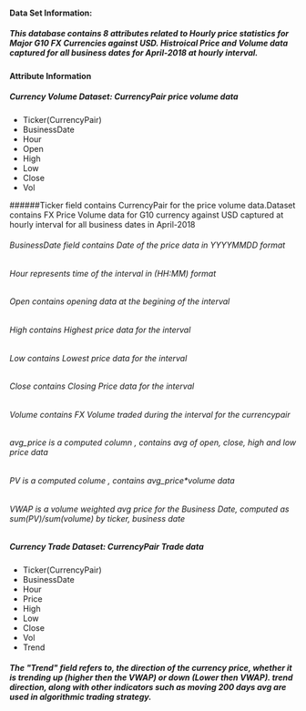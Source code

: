 #### Data Set Information:

##### This database contains 8 attributes related to Hourly price statistics for Major G10 FX Currencies against USD. Histroical Price and Volume data captured for all business dates for April-2018 at hourly interval.

#### Attribute Information
##### Currency Volume Dataset: CurrencyPair price volume data
- Ticker(CurrencyPair)
- BusinessDate
- Hour
- Open
- High 
- Low
- Close
- Vol


######Ticker field contains CurrencyPair for the price volume data.Dataset contains  FX Price Volume data for G10 currency against USD  captured at hourly interval for all business dates in April-2018
###### BusinessDate field contains Date of the price data in YYYYMMDD format
###### Hour represents time of the interval in (HH:MM) format
###### Open contains opening data at the begining of the interval
###### High contains Highest price data for the interval
###### Low contains Lowest price data for the interval
###### Close contains Closing Price data for the interval
###### Volume contains FX Volume traded during the interval for the currencypair
###### avg_price is a computed column , contains avg of open, close, high and low price data
###### PV is a computed colume , contains avg_price*volume data
###### VWAP is a volume weighted avg price for the Business Date, computed as sum(PV)/sum(volume) by ticker, business date

##### Currency Trade Dataset: CurrencyPair Trade data
- Ticker(CurrencyPair)
- BusinessDate
- Hour
- Price
- High 
- Low
- Close
- Vol
- Trend

##### The "Trend" field refers to,  the direction of the currency price, whether it is trending up (higher then the VWAP) or down (Lower then  VWAP). trend direction, along with other indicators such as moving 200 days avg are used in algorithmic trading strategy.
